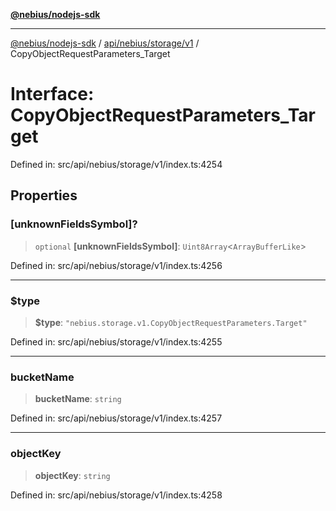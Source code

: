[**@nebius/nodejs-sdk**](../../../../../README.md)

---

[@nebius/nodejs-sdk](../../../../../README.md) / [api/nebius/storage/v1](../README.md) / CopyObjectRequestParameters_Target

# Interface: CopyObjectRequestParameters_Target

Defined in: src/api/nebius/storage/v1/index.ts:4254

## Properties

### \[unknownFieldsSymbol\]?

> `optional` **\[unknownFieldsSymbol\]**: `Uint8Array`\<`ArrayBufferLike`\>

Defined in: src/api/nebius/storage/v1/index.ts:4256

---

### $type

> **$type**: `"nebius.storage.v1.CopyObjectRequestParameters.Target"`

Defined in: src/api/nebius/storage/v1/index.ts:4255

---

### bucketName

> **bucketName**: `string`

Defined in: src/api/nebius/storage/v1/index.ts:4257

---

### objectKey

> **objectKey**: `string`

Defined in: src/api/nebius/storage/v1/index.ts:4258
